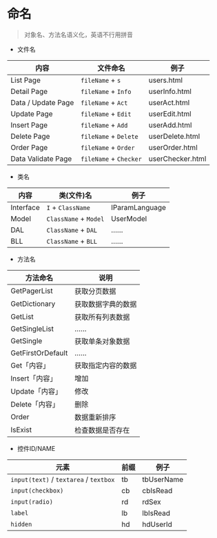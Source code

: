 # 命名

> 对象名、方法名语义化，英语不行用拼音


- 文件名

| 内容                 | 文件命名                   | 例子               |
| ------------------ | ---------------------- | ---------------- |
| List Page          | `fileName` + `s`       | users.html       |
| Detail Page        | `fileName` + `Info`    | userInfo.html    |
| Data / Update Page | `fileName` + `Act`     | userAct.html     |
| Update Page        | `fileName` + `Edit`    | userEdit.html    |
| Insert Page        | `fileName` + `Add`     | userAdd.html     |
| Delete Page        | `fileName` + `Delete`  | userDelete.html  |
| Order Page         | `fileName` + `Order`   | userOrder.html   |
| Data Validate Page | `fileName` + `Checker` | userChecker.html |


- 类名

| 内容        | 类(文件)名                | 例子             |
| --------- | --------------------- | -------------- |
| Interface | `I` + `ClassName`     | IParamLanguage |
| Model     | `ClassName` + `Model` | UserModel      |
| DAL       | `ClassName` + `DAL`   | ……             |
| BLL       | `ClassName` + `BLL`   | ……             |


- 方法名

| 方法命名              | 说明        |
| ----------------- | --------- |
| GetPagerList      | 获取分页数据    |
| GetDictionary     | 获取数据字典的数据 |
| GetList           | 获取所有列表数据  |
| GetSingleList     | ……        |
| GetSingle         | 获取单条对象数据  |
| GetFirstOrDefault | ……        |
| Get「内容」           | 获取指定内容的数据 |
| Insert「内容」        | 增加        |
| Update「内容」        | 修改        |
| Delete「内容」        | 删除        |
| Order             | 数据重新排序    |
| IsExist           | 检查数据是否存在  |


- 控件ID/NAME

| 元素                                     | 前缀   | 例子         |
| -------------------------------------- | ---- | ---------- |
| `input(text)` / `textarea` / `textbox` | tb   | tbUserName |
| `input(checkbox)`                      | cb   | cbIsRead   |
| `input(radio)`                         | rd   | rdSex      |
| `label`                                | lb   | lbIsRead   |
| `hidden`                               | hd   | hdUserId   |





















